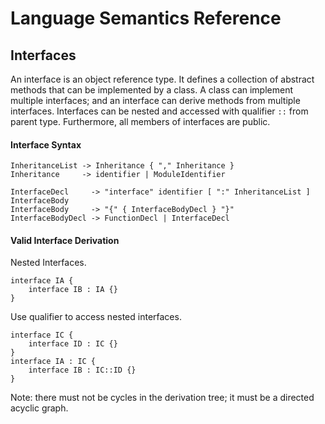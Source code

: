 # Language Semantics Reference

## Interfaces

An interface is an object reference type. It defines a collection of abstract
methods that can be implemented by a class. A class can implement multiple
interfaces; and an interface can derive methods from multiple interfaces.
Interfaces can be nested and accessed with qualifier `::` from parent type.
Furthermore, all members of interfaces are public.

#### Interface Syntax

```
InheritanceList -> Inheritance { "," Inheritance }
Inheritance     -> identifier | ModuleIdentifier

InterfaceDecl     -> "interface" identifier [ ":" InheritanceList ] InterfaceBody
InterfaceBody     -> "{" { InterfaceBodyDecl } "}"
InterfaceBodyDecl -> FunctionDecl | InterfaceDecl
```

#### Valid Interface Derivation

Nested Interfaces.

```
interface IA {
    interface IB : IA {}
}
```

Use qualifier to access nested interfaces.

```
interface IC {
    interface ID : IC {}
}
interface IA : IC {
    interface IB : IC::ID {}
}
```

Note: there must not be cycles in the derivation tree; it must be a directed
acyclic graph.


